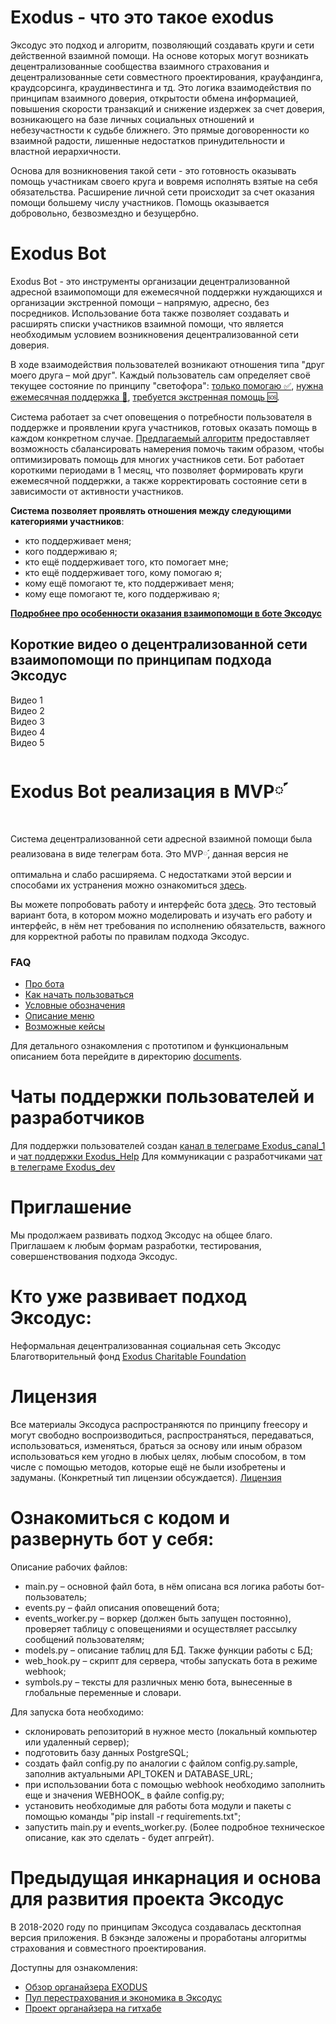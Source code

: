 # Exodus - что это такое exodus

Эксодус это подход и алгоритм, позволяющий создавать круги и сети действенной взаимной помощи. На основе которых могут возникать децентрализованные сообщества взаимного страхования и децентрализованные сети совместного проектирования, крауфандинга, краудсорсинга, краудинвестинга и тд. Это логика взаимодействия по принципам взаимного доверия, открытости обмена информацией, повышения скорости транзакций и снижение издержек за счет доверия, возникающего на базе личных социальных отношений и небезучастности к судьбе ближнего. Это прямые договоренности ко взаимной радости, лишенные недостатков принудительности и властной иерархичности. 

Основа для возникновения такой сети - это готовность оказывать помощь участникам своего круга и вовремя исполнять взятые на себя обязательства. Расширение личной сети происходит за счет оказания помощи большему числу участников. Помощь оказывается добровольно, безвозмездно и безущербно.  


# Exodus Bot

Exodus Bot -  это инструменты организации децентрализованной адресной взаимопомощи для ежемесячной поддержки нуждающихся и организации экстренной помощи – напрямую, адресно, без посредников.
Использование бота также позволяет создавать и расширять списки участников взаимной помощи, что является необходимым условием возникновения децентрализованной сети доверия.

В ходе взаимодействия пользователей возникают отношения типа "друг моего друга – мой друг".
Каждый пользователь сам определяет своё текущее состояние по принципу "светофора": [только помогаю ✅](documents/statuses/green.md), [нужна ежемесячная поддержка 🔆](documents/statuses/orange.md), [требуется экстренная помощь 🆘](documents/statuses/red.md).

Система работает за счет оповещения о потребности пользователя в поддержке и проявлении круга участников, готовых оказать помощь в каждом конкретном случае.
[Предлагаемый алгоритм](documents/about_exodus/algoritm.md) предоставляет возможность сбалансировать намерения помочь таким образом, чтобы оптимизировать помощь для многих участников сети. Бот работает короткими периодами в 1 месяц, что позволяет формировать круги ежемесячной поддержки, а также корректировать состояние сети в зависимости от активности участников. 

__Система позволяет проявлять отношения между следующими категориями участников__:

- кто поддерживает меня;
- кого поддерживаю я;
- кто ещё поддерживает того, кто помогает мне;
- кто ещё поддерживает того, кому помогаю я;
- кому ещё помогают те, кто поддерживает меня;
- кому еще помогают те, кого поддерживаю я;

[__Подробнее про особенности оказания взаимопомощи в боте Эксодус__](../documents/about_exodus/features.md)

## Короткие видео о децентрализованной сети взаимопомощи по принципам подхода Эксодус
Видео 1  
Видео 2  
Видео 3  
Видео 4  
Видео 5  

# Exodus Bot реализация в MVP༹

Система децентрализованной сети адресной взаимной помощи была реализована в виде телеграм бота. Это MVP༹, данная версия не  оптимальна и слабо расширяема. С  недостатками этой версии и способами их устранения  можно ознакомиться [здесь](bad_and_feature.md).

Вы можете попробовать работу и интерфейс бота [здесь](https://t.me/Exodus_test_bot). Это тестовый вариант бота, в котором можно моделировать и изучать его работу и интерфейс, в нём нет требования по исполнению обязательств, важного для корректной работы по правилам подхода Эксодус.

### FAQ
- [Про бота](documents/faq/about_bot.md)
- [Как начать пользоваться](documents/faq/how_start.md)
- [Условные обозначения](documents/faq/conventions.md)
- [Описание меню](documents/faq/menu.md)
- [Возможные кейсы](documents/faq/cases.md)
 
Для детального ознакомления с прототипом и функциональным описанием бота перейдите в директорию [documents](documents/index.md).

# Чаты поддержки пользователей и разработчиков
Для поддержки пользователей создан [канал в телеграме Exodus_canal_1](https://t.me/Exodus_canal_1) и [чат поддержки Exodus_Help](https://t.me/Exodus_Help)
Для коммуникации с разработчиками [чат в телеграме Exodus_dev](https://t.me/Exodus_dev) 

# Приглашение

Мы продолжаем развивать подход Эксодус на общее благо. Приглашаем к любым формам разработки, тестирования, совершенствования подхода Эксодус. 

# Кто уже развивает подход Эксодус:
Неформальная децентрализованная социальная сеть Эксодус 
Благотворительный фонд [Exodus Charitable Foundation](http://www.exodus.social/)


# Лицензия
Все материалы Эксодуса распространяются по принципу freecopy и могут свободно воспроизводиться, распространяться, передаваться, использоваться, изменяться, браться за основу или иным образом использоваться кем угодно в любых целях, любым способом, в том числе с помощью методов, которые ещё не были изобретены и задуманы. (Конкретный тип лицензии обсуждается). 
[Лицензия](documents/about_exodus/license.md)

# Ознакомиться с кодом и развернуть бот у себя: 

Описание рабочих файлов:
- main.py – основной файл бота, в нём описана вся логика работы бот-пользователь;
- events.py – файл описания оповещений бота;
- events_worker.py – воркер (должен быть запущен постоянно), проверяет таблицу с оповещениями и осуществляет рассылку сообщений пользователям;
- models.py – описание таблиц для БД. Также функции работы с БД;
- web_hook.py – скрипт для сервера, чтобы запускать бота в режиме webhook;
- symbols.py – тексты для различных меню бота, вынесенные в глобальные переменные и словари.

Для запуска бота необходимо:
- склонировать репозиторий в нужное место (локальный компьютер или удаленный сервер);
- подготовить базу данных PostgreSQL;
- создать файл config.py по аналогии с файлом config.py.sample, заполнив актуальными API_TOKEN и DATABASE_URL;
- при использовании бота с помощью webhook необходимо заполнить еще и значения WEBHOOK_ в файле config.py;
- установить необходимые для работы бота модули и пакеты с помощью команды "pip install -r requirements.txt";
- запустить main.py и events_worker.py.
(Более подробное техническое описание, как это сделать - будет апгрейт).

# Предыдущая инкарнация и основа для развития проекта Эксодус
В 2018-2020 году по принципам Эксодуса создавалась десктопная версия приложения. В бэкэнде заложены и проработаны алгоритмы страхования и совместного проектирования. 

Доступны для ознакомления:
- [Обзор органайзера EXODUS](https://www.youtube.com/watch?v=YeEKVYUlom8&feature=youtu.be)
- [Пул перестрахования и экономика в Эксодус](https://www.youtube.com/watch?v=kMMlfviPNQ4)
- [Проект органайзера на гитхабе](https://github.com/exodus-today/exodus)


